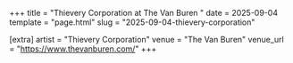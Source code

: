 +++
title = "Thievery Corporation at The Van Buren "
date = 2025-09-04
template = "page.html"
slug = "2025-09-04-thievery-corporation"

[extra]
artist = "Thievery Corporation"
venue = "The Van Buren"
venue_url = "https://www.thevanburen.com/"
+++
